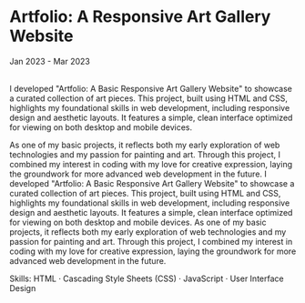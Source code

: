 # Artfolio: A Responsive Art Gallery Website

Jan 2023 - Mar 2023
<br>
<br>

I developed "Artfolio: A Basic Responsive Art Gallery Website" to showcase a curated collection of art pieces. This project, built using HTML and CSS, highlights my foundational skills in web development, including responsive design and aesthetic layouts. It features a simple, clean interface optimized for viewing on both desktop and mobile devices. 

As one of my basic projects, it reflects both my early exploration of web technologies and my passion for painting and art. Through this project, I combined my interest in coding with my love for creative expression, laying the groundwork for more advanced web development in the future.
I developed "Artfolio: A Basic Responsive Art Gallery Website" to showcase a curated collection of art pieces. This project, built using HTML and CSS, highlights my foundational skills in web development, including responsive design and aesthetic layouts. It features a simple, clean interface optimized for viewing on both desktop and mobile devices. As one of my basic projects, it reflects both my early exploration of web technologies and my passion for painting and art. Through this project, I combined my interest in coding with my love for creative expression, laying the groundwork for more advanced web development in the future.

Skills: HTML · Cascading Style Sheets (CSS) · JavaScript · User Interface Design
